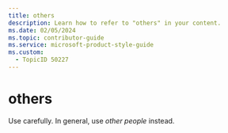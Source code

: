 ```yaml
---
title: others
description: Learn how to refer to "others" in your content.
ms.date: 02/05/2024
ms.topic: contributor-guide
ms.service: microsoft-product-style-guide
ms.custom:
  - TopicID 50227
---
```



# others

Use carefully. In general, use *other people* instead.